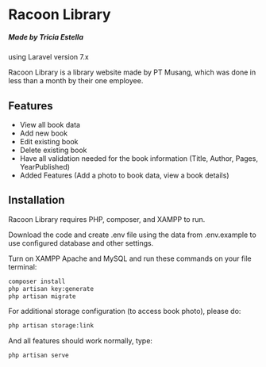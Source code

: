 # Racoon Library
##### Made by Tricia Estella
using Laravel version 7.x

Racoon Library is a library website made by PT Musang, which was done in less than a month by their one employee.

## Features
- View all book data
- Add new book
- Edit existing book
- Delete existing book
- Have all validation needed for the book information (Title, Author, Pages, YearPublished)
- Added Features (Add a photo to book data, view a book details)


## Installation

Racoon Library requires PHP, composer, and XAMPP to run.

Download the code and create .env file using the data from .env.example to use configured database and other settings.

Turn on XAMPP Apache and MySQL and run these commands on your file terminal:

```sh
composer install
php artisan key:generate
php artisan migrate
```

For additional storage configuration (to access book photo), please do:

```sh
php artisan storage:link
```

And all features should work normally, type:

```sh
php artisan serve
```

